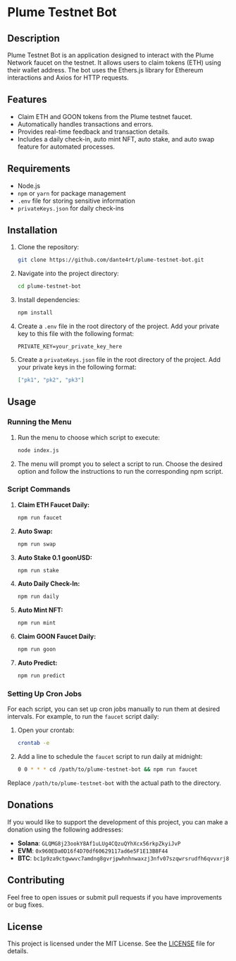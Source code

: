 # Plume Testnet Bot

## Description

Plume Testnet Bot is an application designed to interact with the Plume Network faucet on the testnet. It allows users to claim tokens (ETH) using their wallet address. The bot uses the Ethers.js library for Ethereum interactions and Axios for HTTP requests.

## Features

- Claim ETH and GOON tokens from the Plume testnet faucet.
- Automatically handles transactions and errors.
- Provides real-time feedback and transaction details.
- Includes a daily check-in, auto mint NFT, auto stake, and auto swap feature for automated processes.

## Requirements

- Node.js
- `npm` or `yarn` for package management
- `.env` file for storing sensitive information
- `privateKeys.json` for daily check-ins

## Installation

1. Clone the repository:

    ```bash
    git clone https://github.com/dante4rt/plume-testnet-bot.git
    ```

2. Navigate into the project directory:

    ```bash
    cd plume-testnet-bot
    ```

3. Install dependencies:

    ```bash
    npm install
    ```

4. Create a `.env` file in the root directory of the project. Add your private key to this file with the following format:

    ```env
    PRIVATE_KEY=your_private_key_here
    ```

5. Create a `privateKeys.json` file in the root directory of the project. Add your private keys in the following format:

    ```json
    ["pk1", "pk2", "pk3"]
    ```

## Usage

### Running the Menu

1. Run the menu to choose which script to execute:

    ```bash
    node index.js
    ```

2. The menu will prompt you to select a script to run. Choose the desired option and follow the instructions to run the corresponding npm script.

### Script Commands

1. **Claim ETH Faucet Daily:**

    ```bash
    npm run faucet
    ```

2. **Auto Swap:**

    ```bash
    npm run swap
    ```

3. **Auto Stake 0.1 goonUSD:**

    ```bash
    npm run stake
    ```

4. **Auto Daily Check-In:**

    ```bash
    npm run daily
    ```

5. **Auto Mint NFT:**

    ```bash
    npm run mint
    ```

6. **Claim GOON Faucet Daily:**

    ```bash
    npm run goon
    ```

7. **Auto Predict:**

    ```bash
    npm run predict
    ```

### Setting Up Cron Jobs

For each script, you can set up cron jobs manually to run them at desired intervals. For example, to run the `faucet` script daily:

1. Open your crontab:

    ```bash
    crontab -e
    ```

2. Add a line to schedule the `faucet` script to run daily at midnight:

    ```bash
    0 0 * * * cd /path/to/plume-testnet-bot && npm run faucet
    ```

Replace `/path/to/plume-testnet-bot` with the actual path to the directory.

## Donations

If you would like to support the development of this project, you can make a donation using the following addresses:

- **Solana**: `GLQMG8j23ookY8Af1uLUg4CQzuQYhXcx56rkpZkyiJvP`
- **EVM**: `0x960EDa0D16f4D70df60629117ad6e5F1E13B8F44`
- **BTC**: `bc1p9za9ctgwwvc7amdng8gvrjpwhnhnwaxzj3nfv07szqwrsrudfh6qvvxrj8`

## Contributing

Feel free to open issues or submit pull requests if you have improvements or bug fixes.

## License

This project is licensed under the MIT License. See the [LICENSE](LICENSE) file for details.

